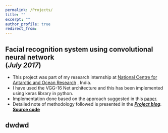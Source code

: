 ```yaml
---
permalink: /Projects/
title: ""
excerpt: ""
author_profile: true
redirect_from: 
---
```

## Facial recognition system using convolutional neural network <br>(_July 2017_)
* This project was part of my research internship at [National Centre for Antarctic and Ocean Research](http://www.ncaor.gov.in/) , India. 
* I have used the VGG-16 Net architecture and this has been implemented using keras library in python.
* Implementation done based on the approach suggested in this [paper](http://www.robots.ox.ac.uk/~vgg/publications/2015/Parkhi15/parkhi15.pdf).
* Detailed note of methodology followed is presented in the [**_Project blog_**](https://anirudhk686.github.io/facial_recognition/).<br>
[**Source code**](https://github.com/anirudhk686/facial_recognition)

## dwdwd

